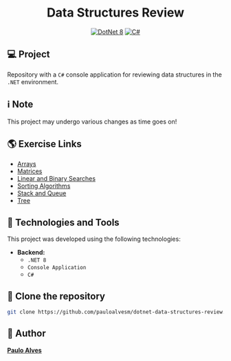 <h1 align="center">Data Structures Review</h1>

<p align="center">
  <a href="https://learn.microsoft.com/pt-br/dotnet/"><img alt="DotNet 8" src="https://img.shields.io/badge/.NET-5C2D91?logo=.net&logoColor=white&style=for-the-badge" /></a>
  <a href="https://learn.microsoft.com/pt-br/dotnet/csharp/programming-guide/"><img alt="C#" src="https://img.shields.io/badge/C%23-239120?logo=c-sharp&logoColor=white&style=for-the-badge" /></a>
</p>

## 💻 Project

Repository with a `C#` console application for reviewing data structures in the `.NET` environment.

## ℹ️ Note 

This project may undergo various changes as time goes on!

## 🌎 Exercise Links

- [Arrays](https://github.com/pauloalvesm/dotnet-data-structures-review/tree/master/src/01-Arrays)
- [Matrices](https://github.com/pauloalvesm/dotnet-data-structures-review/tree/master/src/02-Matrices)
- [Linear and Binary Searches](https://github.com/pauloalvesm/dotnet-data-structures-review/tree/master/src/03-Linear-Binary-Searches)
- [Sorting Algorithms](https://github.com/pauloalvesm/dotnet-data-structures-review/tree/master/src/04-Sorting-Algorithms)
- [Stack and Queue](https://github.com/pauloalvesm/dotnet-data-structures-review/tree/master/src/05-Stacks-Queues)
- [Tree](https://github.com/pauloalvesm/dotnet-data-structures-review/tree/master/src/06-Trees/DataStructures.BinaryTree01)

## 🚀 Technologies and Tools

This project was developed using the following technologies:

- **Backend:**  
  - `.NET 8`
  - `Console Application`
  - `C#`
  
## 💾 Clone the repository

```bash
git clone https://github.com/pauloalvesm/dotnet-data-structures-review.git
```

## 👤 Author

**[Paulo Alves](https://github.com/pauloalvesm)**
